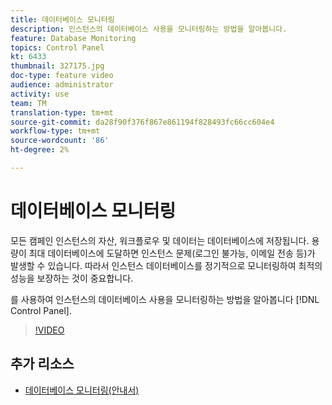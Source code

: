 ```yaml
---
title: 데이터베이스 모니터링
description: 인스턴스의 데이터베이스 사용을 모니터링하는 방법을 알아봅니다.
feature: Database Monitoring
topics: Control Panel
kt: 6433
thumbnail: 327175.jpg
doc-type: feature video
audience: administrator
activity: use
team: TM
translation-type: tm+mt
source-git-commit: da28f90f376f867e861194f828493fc66cc604e4
workflow-type: tm+mt
source-wordcount: '86'
ht-degree: 2%

---
```



# 데이터베이스 모니터링

모든 캠페인 인스턴스의 자산, 워크플로우 및 데이터는 데이터베이스에 저장됩니다. 용량이 최대 데이터베이스에 도달하면 인스턴스 문제(로그인 불가능, 이메일 전송 등)가 발생할 수 있습니다. 따라서 인스턴스 데이터베이스를 정기적으로 모니터링하여 최적의 성능을 보장하는 것이 중요합니다.

를 사용하여 인스턴스의 데이터베이스 사용을 모니터링하는 방법을 알아봅니다 [!DNL Control Panel].

>[!VIDEO](https://video.tv.adobe.com/v/327175?quality=12)

## 추가 리소스

* [데이터베이스 모니터링(안내서)](https://experienceleague.adobe.com/docs/control-panel/using/performance-monitoring/database-monitoring.html?lang=en#performance-monitoring)
